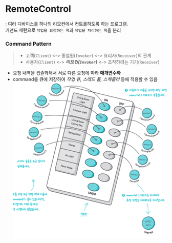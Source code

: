 # RemoteControl
: 여러 디바이스를 하나의 리모컨에서 컨트롤하도록 하는 프로그램.   
커맨드 패턴으로 `작업을 요청하는 쪽`과 `작업을 처리하는 쪽`을 분리

### Command Pattern
> * 고객(`Client`) <-> 종업원(`Invoker`) <-> 요리사(`Receiver`)의 관계 
> * 사용자(`Client`) <-> **_리모컨(`Invoker`)_** <-> 조작하려는 기기(`Receiver`)
* 요청 내역을 캡슐화해서 서로 다른 요청에 따라 **매개변수화**
* command를 큐에 저장하여 _작업 큐, 스레드 풀, 스케줄러_ 등에 적용할 수 있음
![img.png](img.png)
